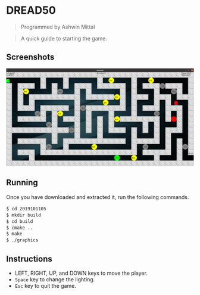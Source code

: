 # DREAD50

> Programmed by Ashwin Mittal

> A quick guide to starting the game.

## Screenshots

![minesweeper](assets/images/game.png)

## Running

Once you have downloaded and extracted it, run the following commands.

```bash
$ cd 2019101105
$ mkdir build
$ cd build
$ cmake ..
$ make
$ ./graphics
```

## Instructions

- LEFT, RIGHT, UP, and DOWN keys to move the player.
- `Space` key to change the lighting.
- `Esc` key to quit the game.